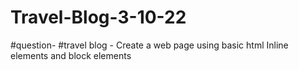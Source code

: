# Travel-Blog-3-10-22

#question-
#travel blog - Create a web page using basic html Inline elements and block elements
